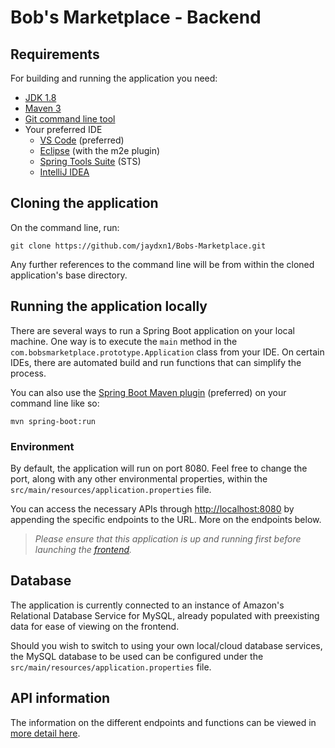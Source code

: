 # Bob's Marketplace - Backend


## Requirements

For building and running the application you need:

- [JDK 1.8](http://www.oracle.com/technetwork/java/javase/downloads/jdk8-downloads-2133151.html)
- [Maven 3](https://maven.apache.org)
- [Git command line tool](https://help.github.com/articles/set-up-git)
- Your preferred IDE
  * [VS Code](https://code.visualstudio.com) (preferred)
  * [Eclipse](https://www.eclipse.org/m2e/) (with the m2e plugin)
  * [Spring Tools Suite](https://spring.io/tools) (STS)
  * [IntelliJ IDEA](https://www.jetbrains.com/idea/)

## Cloning the application

On the command line, run:
```shell
git clone https://github.com/jaydxn1/Bobs-Marketplace.git
```
Any further references to the command line will be from within the cloned application's base directory.

## Running the application locally

There are several ways to run a Spring Boot application on your local machine. One way is to execute the `main` method in the `com.bobsmarketplace.prototype.Application` class from your IDE. On certain IDEs, there are automated build and run functions that can simplify the process.

You can also use the [Spring Boot Maven plugin](https://docs.spring.io/spring-boot/docs/current/reference/html/build-tool-plugins-maven-plugin.html) (preferred) on your command line like so:

```shell
mvn spring-boot:run
```

### Environment
By default, the application will run on port 8080. Feel free to change the port, along with any other environmental properties, within the `src/main/resources/application.properties` file.

You can access the necessary APIs through [http://localhost:8080](http://localhost:8080) by appending the specific endpoints to the URL. More on the endpoints below.

>_Please ensure that this application is up and running first before launching the [frontend](https://github.com/Pyrolf/bobs_marketplace_frontend)._

## Database
The application is currently connected to an instance of Amazon's Relational Database Service for MySQL, already populated with preexisting data for ease of viewing on the frontend. 

Should you wish to switch to using your own local/cloud database services, the MySQL database to be used can be configured under the `src/main/resources/application.properties` file.

## API information
The information on the different endpoints and functions can be viewed in [more detail here](https://documenter.getpostman.com/view/17665160/UVyswaj1).
